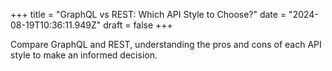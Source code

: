 +++
title = "GraphQL vs REST: Which API Style to Choose?"
date = "2024-08-19T10:36:11.949Z"
draft = false
+++

  Compare GraphQL and REST, understanding the pros and cons of each API style to make an informed decision.
        
